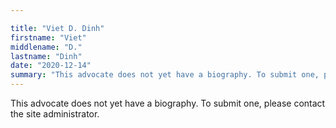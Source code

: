 ```yaml
---

title: "Viet D. Dinh"
firstname: "Viet"
middlename: "D."
lastname: "Dinh"
date: "2020-12-14"
summary: "This advocate does not yet have a biography. To submit one, please contact the site administrator."
---
```

This advocate does not yet have a biography. To submit one, please contact the site administrator.

